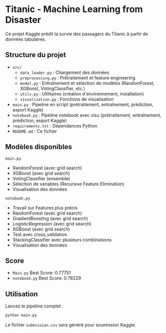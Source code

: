 # Titanic - Machine Learning from Disaster

Ce projet Kaggle prédit la survie des passagers du Titanic à partir de données tabulaires.

## Structure du projet

- `src/`
  - `data_loader.py` : Chargement des données
  - `preprocessing.py` : Prétraitement et feature engineering
  - `model.py` : Entraînement et sélection de modèles (RandomForest, XGBoost, VotingClassifier, etc.)
  - `utils.py` : Utilitaires (création d'environnement, installation)
  - `visualization.py` : Fonctions de visualisation
- `main.py` : Pipeline en script (prétraitement, entraînement, prédiction, export Kaggle) 
- `notebook.py` : Pipeline notebook avec visu (prétraitement, entraînement, prédiction, export Kaggle)
- `requirements.txt` : Dépendances Python
- `README.md` : Ce fichier

## Modèles disponibles
`main.py`
- RandomForest (avec grid search)
- XGBoost (avec grid search)
- VotingClassifier (ensemble)
- Sélection de variables (Recursive Feature Elimination)
- Visualisation des données



`notebook.py`
- Travail sur Features plus précis
- RandomForest (avec grid search)
- GradientBoosting (avec grid search)
- LogisticRegression (avec grid search)
- XGBoost (avec grid search)
- Test avec cross_validation
- StackingClassifier avec plusieurs combinaisons
-  Visualisation des données

## Score

- `Main.py` Best Score: 0.77751
- `notebook.py`  Best Score: 0.78229

## Utilisation

Lancez le pipeline complet :
```sh
python main.py
```
Le fichier `submission.csv` sera généré pour soumission Kaggle.
